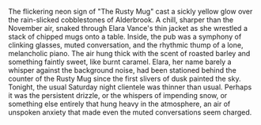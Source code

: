 The flickering neon sign of "The Rusty Mug" cast a sickly yellow glow over the rain-slicked cobblestones of Alderbrook.  A chill, sharper than the November air, snaked through Elara Vance's thin jacket as she wrestled a stack of chipped mugs onto a table.  Inside, the pub was a symphony of clinking glasses, muted conversation, and the rhythmic thump of a lone, melancholic piano.  The air hung thick with the scent of roasted barley and something faintly sweet, like burnt caramel. Elara, her name barely a whisper against the background noise,  had been stationed behind the counter of the Rusty Mug since the first slivers of dusk painted the sky.  Tonight, the usual Saturday night clientele was thinner than usual.  Perhaps it was the persistent drizzle, or the whispers of impending snow, or something else entirely that hung heavy in the atmosphere, an air of unspoken anxiety that made even the muted conversations seem charged.
